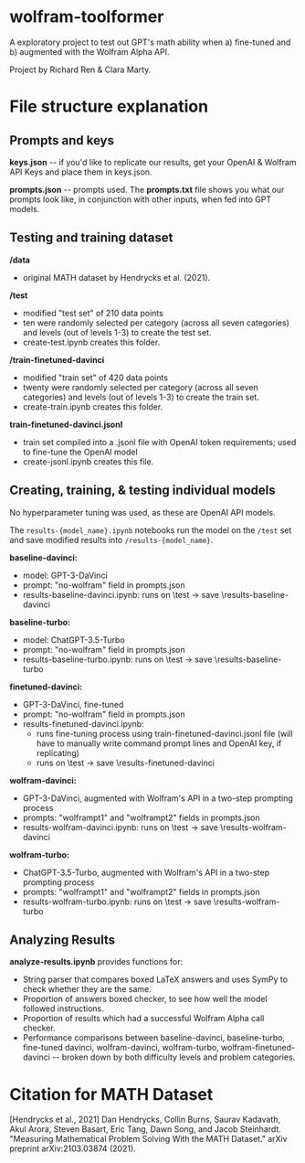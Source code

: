 # wolfram-toolformer

A exploratory project to test out GPT's math ability when a) fine-tuned and b) augmented with the Wolfram Alpha API.

Project by Richard Ren & Clara Marty.

# File structure explanation

## Prompts and keys

**keys.json** -- if you'd like to replicate our results, get your OpenAI & Wolfram API Keys and place them in keys.json.

**prompts.json** -- prompts used. The **prompts.txt** file shows you what our prompts look like, in conjunction with other inputs, when fed into GPT models.

## Testing and training dataset

**/data**
- original MATH dataset by Hendrycks et al. (2021).

**/test** 
- modified "test set" of 210 data points
- ten were randomly selected per category (across all seven categories) and levels (out of levels 1-3) to create the test set.
- create-test.ipynb creates this folder.

**/train-finetuned-davinci**
- modified "train set" of 420 data points
- twenty were randomly selected per category (across all seven categories) and levels (out of levels 1-3) to create the train set.
- create-train.ipynb creates this folder.

**train-finetuned-davinci.jsonl**
- train set compiled into a .jsonl file with OpenAI token requirements; used to fine-tune the OpenAI model
- create-jsonl.ipynb creates this file.

## Creating, training, & testing individual models

No hyperparameter tuning was used, as these are OpenAI API models.

The ```results-{model_name}.ipynb``` notebooks run the model on the ```/test``` set and save modified results into ```/results-{model_name}```.

**baseline-davinci:**
- model: GPT-3-DaVinci
- prompt: "no-wolfram" field in prompts.json
- results-baseline-davinci.ipynb: runs on \test &rarr; save \results-baseline-davinci

**baseline-turbo:**
- model: ChatGPT-3.5-Turbo
- prompt: "no-wolfram" field in prompts.json
- results-baseline-turbo.ipynb: runs on \test &rarr; save \results-baseline-turbo

**finetuned-davinci:**
- GPT-3-DaVinci, fine-tuned
- prompt: "no-wolfram" field in prompts.json
- results-finetuned-davinci.ipynb:
    - runs fine-tuning process using train-finetuned-davinci.jsonl file (will have to manually write command prompt lines and OpenAI key, if replicating)
    - runs on \test &rarr; save \results-finetuned-davinci

**wolfram-davinci:**
- GPT-3-DaVinci, augmented with Wolfram's API in a two-step prompting process
- prompts: "wolframpt1" and "wolframpt2" fields in prompts.json
- results-wolfram-davinci.ipynb: runs on \test &rarr; save \results-wolfram-davinci

**wolfram-turbo:**
- ChatGPT-3.5-Turbo, augmented with Wolfram's API in a two-step prompting process
- prompts: "wolframpt1" and "wolframpt2" fields in prompts.json
- results-wolfram-turbo.ipynb: runs on \test &rarr; save \results-wolfram-turbo

## Analyzing Results

**analyze-results.ipynb** provides functions for:
- String parser that compares boxed LaTeX answers and uses SymPy to check whether they are the same.
- Proportion of answers boxed checker, to see how well the model followed instructions.
- Proportion of results which had a successful Wolfram Alpha call checker.
- Performance comparisons between baseline-davinci, baseline-turbo, fine-tuned davinci, wolfram-davinci, wolfram-turbo, wolfram-finetuned-davinci -- broken down by both difficulty levels and problem categories.

# Citation for MATH Dataset

[Hendrycks et al., 2021] Dan Hendrycks, Collin Burns, Saurav Kadavath, Akul Arora, Steven Basart, Eric Tang, Dawn Song, and Jacob Steinhardt. "Measuring Mathematical Problem Solving With the MATH Dataset." arXiv preprint arXiv:2103.03874 (2021).
